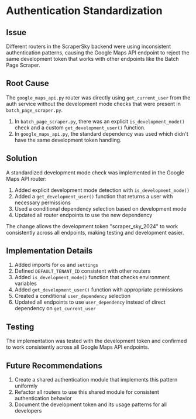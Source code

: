 # Authentication Standardization

## Issue
Different routers in the ScraperSky backend were using inconsistent authentication patterns, causing the Google Maps API endpoint to reject the same development token that works with other endpoints like the Batch Page Scraper.

## Root Cause
The `google_maps_api.py` router was directly using `get_current_user` from the auth service without the development mode checks that were present in `batch_page_scraper.py`.

1. In `batch_page_scraper.py`, there was an explicit `is_development_mode()` check and a custom `get_development_user()` function.
2. In `google_maps_api.py`, the standard dependency was used which didn't have the same development token handling.

## Solution
A standardized development mode check was implemented in the Google Maps API router:

1. Added explicit development mode detection with `is_development_mode()`
2. Added a `get_development_user()` function that returns a user with necessary permissions
3. Used a conditional dependency selection based on development mode
4. Updated all router endpoints to use the new dependency

The change allows the development token "scraper_sky_2024" to work consistently across all endpoints, making testing and development easier.

## Implementation Details
1. Added imports for `os` and `settings`
2. Defined `DEFAULT_TENANT_ID` consistent with other routers
3. Added `is_development_mode()` function that checks environment variables
4. Added `get_development_user()` function with appropriate permissions
5. Created a conditional `user_dependency` selection
6. Updated all endpoints to use `user_dependency` instead of direct dependency on `get_current_user`

## Testing
The implementation was tested with the development token and confirmed to work consistently across all Google Maps API endpoints.

## Future Recommendations
1. Create a shared authentication module that implements this pattern uniformly
2. Refactor all routers to use this shared module for consistent authentication behavior
3. Document the development token and its usage patterns for all developers
